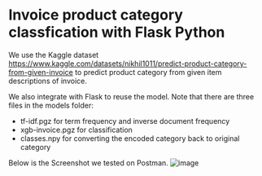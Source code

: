 # Invoice product category classfication with Flask Python

We use the Kaggle dataset https://www.kaggle.com/datasets/nikhil1011/predict-product-category-from-given-invoice to predict product category from given item descriptions of invoice.

We also integrate with Flask to reuse the model. Note that there are three files in the models folder: 
- tf-idf.pgz for term frequency and inverse document frequency
- xgb-invoice.pgz for classification
- classes.npy for converting the encoded category back to original category

Below is the Screenshot we tested on Postman.
![image](https://user-images.githubusercontent.com/91658005/185371209-60dd6708-bc95-444a-b1c3-19cf51d75a5f.png)

